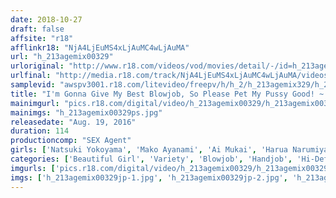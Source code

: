 ```yaml
---
date: 2018-10-27
draft: false
affsite: "r18"
afflinkr18: "NjA4LjEuMS4xLjAuMC4wLjAuMA"
url: "h_213agemix00329"
urloriginal: "http://www.r18.com/videos/vod/movies/detail/-/id=h_213agemix00329"
urlfinal: "http://media.r18.com/track/NjA4LjEuMS4xLjAuMC4wLjAuMA/videos/vod/movies/detail/-/id=h_213agemix00329"
samplevid: "awspv3001.r18.com/litevideo/freepv/h/h_2/h_213agemix329/h_213agemix329_dmb_w.mp4"
title: "I'm Gonna Give My Best Blowjob, So Please Pet My Pussy Good! ~ Most Women Get Wet While Sucking Cock. Women Sure Are Horny ~"
mainimgurl: "pics.r18.com/digital/video/h_213agemix00329/h_213agemix00329ps.jpg"
mainimgs: "h_213agemix00329ps.jpg"
releasedate: "Aug. 19, 2016"
duration: 114
productioncomp: "SEX Agent"
girls: ['Natsuki Yokoyama', 'Mako Ayanami', 'Ai Mukai', 'Harua Narumiya', 'Akari Natsuhara', 'Konoha Kasukabe', 'Moa Asahina', 'Nana Kamiyama']
categories: ['Beautiful Girl', 'Variety', 'Blowjob', 'Handjob', 'Hi-Def']
imgurls: ['pics.r18.com/digital/video/h_213agemix00329/h_213agemix00329jp-1.jpg', 'pics.r18.com/digital/video/h_213agemix00329/h_213agemix00329jp-2.jpg', 'pics.r18.com/digital/video/h_213agemix00329/h_213agemix00329jp-3.jpg', 'pics.r18.com/digital/video/h_213agemix00329/h_213agemix00329jp-4.jpg', 'pics.r18.com/digital/video/h_213agemix00329/h_213agemix00329jp-5.jpg', 'pics.r18.com/digital/video/h_213agemix00329/h_213agemix00329jp-6.jpg', 'pics.r18.com/digital/video/h_213agemix00329/h_213agemix00329jp-7.jpg', 'pics.r18.com/digital/video/h_213agemix00329/h_213agemix00329jp-8.jpg', 'pics.r18.com/digital/video/h_213agemix00329/h_213agemix00329jp-9.jpg', 'pics.r18.com/digital/video/h_213agemix00329/h_213agemix00329jp-10.jpg', 'pics.r18.com/digital/video/h_213agemix00329/h_213agemix00329jp-11.jpg', 'pics.r18.com/digital/video/h_213agemix00329/h_213agemix00329jp-12.jpg', 'pics.r18.com/digital/video/h_213agemix00329/h_213agemix00329jp-13.jpg', 'pics.r18.com/digital/video/h_213agemix00329/h_213agemix00329jp-14.jpg', 'pics.r18.com/digital/video/h_213agemix00329/h_213agemix00329jp-15.jpg', 'pics.r18.com/digital/video/h_213agemix00329/h_213agemix00329jp-16.jpg', 'pics.r18.com/digital/video/h_213agemix00329/h_213agemix00329jp-17.jpg']
imgs: ['h_213agemix00329jp-1.jpg', 'h_213agemix00329jp-2.jpg', 'h_213agemix00329jp-3.jpg', 'h_213agemix00329jp-4.jpg', 'h_213agemix00329jp-5.jpg', 'h_213agemix00329jp-6.jpg', 'h_213agemix00329jp-7.jpg', 'h_213agemix00329jp-8.jpg', 'h_213agemix00329jp-9.jpg', 'h_213agemix00329jp-10.jpg', 'h_213agemix00329jp-11.jpg', 'h_213agemix00329jp-12.jpg', 'h_213agemix00329jp-13.jpg', 'h_213agemix00329jp-14.jpg', 'h_213agemix00329jp-15.jpg', 'h_213agemix00329jp-16.jpg', 'h_213agemix00329jp-17.jpg']
---
```


